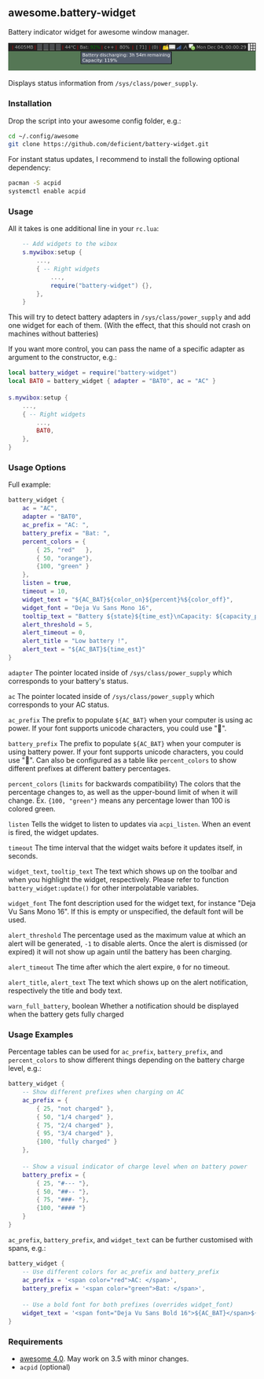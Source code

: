 ## awesome.battery-widget

Battery indicator widget for awesome window manager.

![Screenshot](/screenshot.png?raw=true "Screenshot")

Displays status information from `/sys/class/power_supply`.


### Installation

Drop the script into your awesome config folder, e.g.:

```bash
cd ~/.config/awesome
git clone https://github.com/deficient/battery-widget.git
```

For instant status updates, I recommend to install the following optional
dependency:

```bash
pacman -S acpid
systemctl enable acpid
```


### Usage

All it takes is one additional line in your `rc.lua`:

```lua
    -- Add widgets to the wibox
    s.mywibox:setup {
        ...,
        { -- Right widgets
            ...,
            require("battery-widget") {},
        },
    }
```

This will try to detect battery adapters in `/sys/class/power_supply` and add
one widget for each of them. (With the effect, that this should not crash on
machines without batteries)

If you want more control, you can pass the name of a specific adapter as argument
to the constructor, e.g.:

```lua
local battery_widget = require("battery-widget")
local BAT0 = battery_widget { adapter = "BAT0", ac = "AC" }

s.mywibox:setup {
    ...,
    { -- Right widgets
        ...,
        BAT0,
    },
}
```

### Usage Options

Full example:

```lua
battery_widget {
    ac = "AC",
    adapter = "BAT0",
    ac_prefix = "AC: ",
    battery_prefix = "Bat: ",
    percent_colors = {
        { 25, "red"   },
        { 50, "orange"},
        {100, "green" }
    },
    listen = true,
    timeout = 10,
    widget_text = "${AC_BAT}${color_on}${percent}%${color_off}",
    widget_font = "Deja Vu Sans Mono 16",
    tooltip_text = "Battery ${state}${time_est}\nCapacity: ${capacity_percent}%",
    alert_threshold = 5,
    alert_timeout = 0,
    alert_title = "Low battery !",
    alert_text = "${AC_BAT}${time_est}"
}
```

`adapter`
The pointer located inside of `/sys/class/power_supply` which corresponds to your battery's status.

`ac`
The pointer located inside of `/sys/class/power_supply` which corresponds to your AC status.

`ac_prefix`
The prefix to populate `${AC_BAT}` when your computer is using ac power. If your font supports unicode characters, you could use "🔌".

`battery_prefix`
The prefix to populate `${AC_BAT}` when your computer is using battery power. If your font supports unicode characters, you could use "🔋". Can also be configured as a table like `percent_colors` to show different prefixes at different battery percentages.

`percent_colors` (`limits` for backwards compatibility)
The colors that the percentage changes to, as well as the upper-bound limit of when it will change. Ex. `{100, "green"}` means any percentage lower than 100 is colored green.

`listen`
Tells the widget to listen to updates via `acpi_listen`. When an event is fired, the widget updates.

`timeout`
The time interval that the widget waits before it updates itself, in seconds.

`widget_text`, `tooltip_text`
The text which shows up on the toolbar and when you highlight the widget, respectively. Please refer to function `battery_widget:update()` for other interpolatable variables.

`widget_font`
The font description used for the widget text, for instance "Deja Vu Sans Mono 16". If this is empty or unspecified, the default font will be used.

`alert_threshold`
The percentage used as the maximum value at which an alert will be generated, `-1` to disable alerts. Once the alert is dismissed (or expired) it will not show up again until the battery has been charging.

`alert_timeout`
The time after which the alert expire, `0` for no timeout.

`alert_title`, `alert_text`
The text which shows up on the alert notification, respectively the title and body text.

`warn_full_battery`, boolean
Whether a notification should be displayed when the battery gets fully charged

### Usage Examples

Percentage tables can be used for `ac_prefix`, `battery_prefix`, and `percent_colors` to show different things depending on the battery charge level, e.g.:

```lua
battery_widget {
    -- Show different prefixes when charging on AC
    ac_prefix = {
        { 25, "not charged" },
        { 50, "1/4 charged" },
        { 75, "2/4 charged" },
        { 95, "3/4 charged" },
        {100, "fully charged" }
    },

    -- Show a visual indicator of charge level when on battery power
    battery_prefix = {
        { 25, "#--- "},
        { 50, "##-- "},
        { 75, "###- "},
        {100, "#### "}
    }
}
```

`ac_prefix`, `battery_prefix`, and `widget_text` can be further customised with spans, e.g.:

```lua
battery_widget {
    -- Use different colors for ac_prefix and battery_prefix
    ac_prefix = '<span color="red">AC: </span>',
    battery_prefix = '<span color="green">Bat: </span>',

    -- Use a bold font for both prefixes (overrides widget_font)
    widget_text = '<span font="Deja Vu Sans Bold 16">${AC_BAT}</span>${color_on}${percent}%${color_off}'
}
```

### Requirements

* [awesome 4.0](http://awesome.naquadah.org/). May work on 3.5 with minor changes.
* `acpid` (optional)

